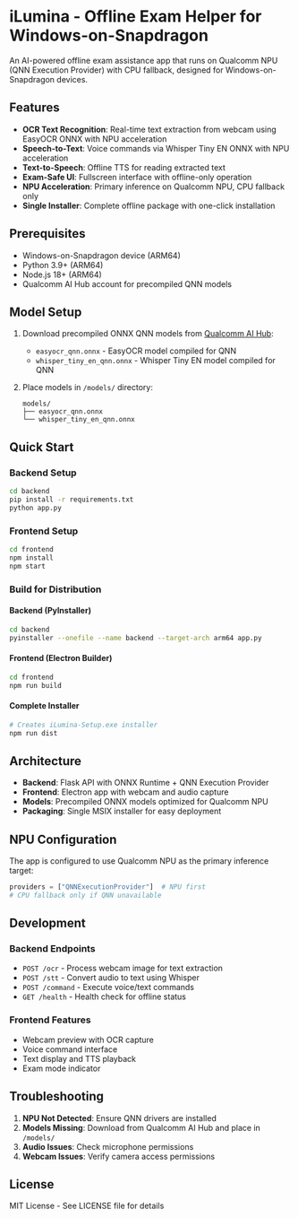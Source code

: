 # iLumina - Offline Exam Helper for Windows-on-Snapdragon

An AI-powered offline exam assistance app that runs on Qualcomm NPU (QNN Execution Provider) with CPU fallback, designed for Windows-on-Snapdragon devices.

## Features

- **OCR Text Recognition**: Real-time text extraction from webcam using EasyOCR ONNX with NPU acceleration
- **Speech-to-Text**: Voice commands via Whisper Tiny EN ONNX with NPU acceleration  
- **Text-to-Speech**: Offline TTS for reading extracted text
- **Exam-Safe UI**: Fullscreen interface with offline-only operation
- **NPU Acceleration**: Primary inference on Qualcomm NPU, CPU fallback only
- **Single Installer**: Complete offline package with one-click installation

## Prerequisites

- Windows-on-Snapdragon device (ARM64)
- Python 3.9+ (ARM64)
- Node.js 18+ (ARM64)
- Qualcomm AI Hub account for precompiled QNN models

## Model Setup

1. Download precompiled ONNX QNN models from [Qualcomm AI Hub](https://aihub.qualcomm.com):
   - `easyocr_qnn.onnx` - EasyOCR model compiled for QNN
   - `whisper_tiny_en_qnn.onnx` - Whisper Tiny EN model compiled for QNN

2. Place models in `/models/` directory:
   ```
   models/
   ├── easyocr_qnn.onnx
   └── whisper_tiny_en_qnn.onnx
   ```

## Quick Start

### Backend Setup
```bash
cd backend
pip install -r requirements.txt
python app.py
```

### Frontend Setup
```bash
cd frontend
npm install
npm start
```

### Build for Distribution

#### Backend (PyInstaller)
```bash
cd backend
pyinstaller --onefile --name backend --target-arch arm64 app.py
```

#### Frontend (Electron Builder)
```bash
cd frontend
npm run build
```

#### Complete Installer
```bash
# Creates iLumina-Setup.exe installer
npm run dist
```

## Architecture

- **Backend**: Flask API with ONNX Runtime + QNN Execution Provider
- **Frontend**: Electron app with webcam and audio capture
- **Models**: Precompiled ONNX models optimized for Qualcomm NPU
- **Packaging**: Single MSIX installer for easy deployment

## NPU Configuration

The app is configured to use Qualcomm NPU as the primary inference target:

```python
providers = ["QNNExecutionProvider"]  # NPU first
# CPU fallback only if QNN unavailable
```

## Development

### Backend Endpoints
- `POST /ocr` - Process webcam image for text extraction
- `POST /stt` - Convert audio to text using Whisper
- `POST /command` - Execute voice/text commands
- `GET /health` - Health check for offline status

### Frontend Features
- Webcam preview with OCR capture
- Voice command interface
- Text display and TTS playback
- Exam mode indicator

## Troubleshooting

1. **NPU Not Detected**: Ensure QNN drivers are installed
2. **Models Missing**: Download from Qualcomm AI Hub and place in `/models/`
3. **Audio Issues**: Check microphone permissions
4. **Webcam Issues**: Verify camera access permissions

## License

MIT License - See LICENSE file for details